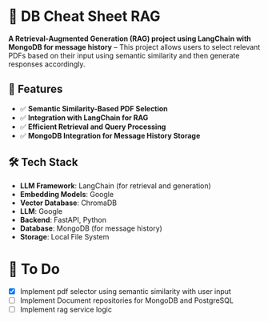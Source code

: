 # 📌 DB Cheat Sheet RAG

**A Retrieval-Augmented Generation (RAG) project using LangChain with MongoDB for message history** – This project allows users to select relevant PDFs based on their input using semantic similarity and then generate responses accordingly.

## 🚀 Features

- ✅ **Semantic Similarity-Based PDF Selection**
- ✅ **Integration with LangChain for RAG**
- ✅ **Efficient Retrieval and Query Processing**
- ✅ **MongoDB Integration for Message History Storage**

## 🛠️ Tech Stack

- **LLM Framework**: LangChain (for retrieval and generation)
- **Embedding Models**: Google
- **Vector Database**: ChromaDB
- **LLM**: Google
- **Backend**: FastAPI, Python
- **Database**: MongoDB (for message history)
- **Storage**: Local File System

# 📝 To Do
- [x] Implement pdf selector using semantic similarity with user input
- [ ] Implement Document repositories for MongoDB and PostgreSQL
- [ ] Implement rag service logic